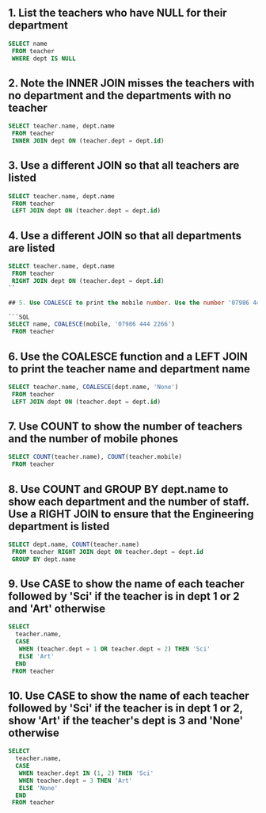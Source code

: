 ## 1. List the teachers who have NULL for their department

```SQL
SELECT name
 FROM teacher
 WHERE dept IS NULL
```

## 2. Note the INNER JOIN misses the teachers with no department and the departments with no teacher

```SQL
SELECT teacher.name, dept.name
 FROM teacher
 INNER JOIN dept ON (teacher.dept = dept.id)
```

## 3. Use a different JOIN so that all teachers are listed

```SQL
SELECT teacher.name, dept.name
 FROM teacher
 LEFT JOIN dept ON (teacher.dept = dept.id)
```

## 4. Use a different JOIN so that all departments are listed

```SQL
SELECT teacher.name, dept.name
 FROM teacher
 RIGHT JOIN dept ON (teacher.dept = dept.id)
``

## 5. Use COALESCE to print the mobile number. Use the number '07986 444 2266' if there is no number given

```SQL
SELECT name, COALESCE(mobile, '07986 444 2266')
 FROM teacher
```

## 6. Use the COALESCE function and a LEFT JOIN to print the teacher name and department name

```SQL
SELECT teacher.name, COALESCE(dept.name, 'None')
 FROM teacher
 LEFT JOIN dept ON (teacher.dept = dept.id)
```

## 7. Use COUNT to show the number of teachers and the number of mobile phones

```SQL
SELECT COUNT(teacher.name), COUNT(teacher.mobile)
 FROM teacher
```

## 8. Use COUNT and GROUP BY dept.name to show each department and the number of staff. Use a RIGHT JOIN to ensure that the Engineering department is listed

```SQL
SELECT dept.name, COUNT(teacher.name)
 FROM teacher RIGHT JOIN dept ON teacher.dept = dept.id
 GROUP BY dept.name
```

## 9. Use CASE to show the name of each teacher followed by 'Sci' if the teacher is in dept 1 or 2 and 'Art' otherwise

```SQL
SELECT
  teacher.name, 
  CASE
   WHEN (teacher.dept = 1 OR teacher.dept = 2) THEN 'Sci'
   ELSE 'Art'
  END 
 FROM teacher
```

## 10. Use CASE to show the name of each teacher followed by 'Sci' if the teacher is in dept 1 or 2, show 'Art' if the teacher's dept is 3 and 'None' otherwise

```SQL
SELECT
  teacher.name, 
  CASE
   WHEN teacher.dept IN (1, 2) THEN 'Sci'
   WHEN teacher.dept = 3 THEN 'Art'
   ELSE 'None'
  END 
 FROM teacher
```